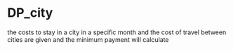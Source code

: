 # DP_city
the costs to stay in a city in a specific month and the cost of travel between cities are given and the minimum payment will calculate
